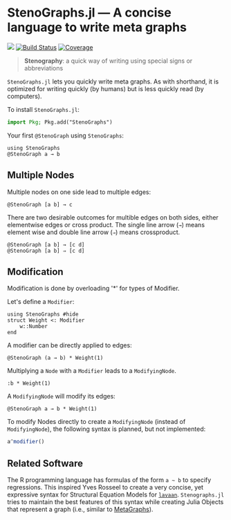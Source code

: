 # StenoGraphs.jl ― A concise language to write meta graphs

[![](https://img.shields.io/badge/docs-dev-blue.svg)](https://aaronpeikert.github.io/StenoGraphs.jl/dev)
[![Build Status](https://github.com/aaronpeikert/Semi.jl/actions/workflows/CI.yml/badge.svg?branch=main)](https://github.com/aaronpeikert/Semi.jl/actions/workflows/CI.yml?query=branch%3Amain)
[![Coverage](https://codecov.io/gh/aaronpeikert/Semi.jl/branch/main/graph/badge.svg)](https://codecov.io/gh/aaronpeikert/Semi.jl)

> **Stenography**: a quick way of writing using special signs or abbreviations

`StenoGraphs.jl` lets you quickly write meta graphs.
As with shorthand, it is optimized for writing quickly (by humans) but is less quickly read (by computers).

To install `StenoGraphs.jl`:

```julia
import Pkg; Pkg.add("StenoGraphs")
```

Your first `@StenoGraph` using `StenoGraphs`:

```@example 1
using StenoGraphs
@StenoGraph a → b
```

## Multiple Nodes

Multiple nodes on one side lead to multiple edges:

```@example 1
@StenoGraph [a b] → c
```

There are two desirable outcomes for multible edges on both sides, either elementwise edges or cross product.
The single line arrow (`→`) means element wise and double line arrow (`⇒`) means crossproduct.

```@example 1
@StenoGraph [a b] → [c d]
@StenoGraph [a b] ⇒ [c d]
```

## Modification


Modification is done by overloading '*' for types of Modifier.

Let's define a `Modifier`:

```@example mod
using StenoGraphs #hide
struct Weight <: Modifier
    w::Number
end
```

A modifier can be directly applied to edges:

```@example mod
@StenoGraph (a → b) * Weight(1)
```

Multiplying a `Node` with a `Modifier` leads to a `ModifyingNode`.

```@example mod
:b * Weight(1)
```

A `ModifyingNode` will modify its edges:

```@example mod
@StenoGraph a → b * Weight(1)
```

To modify Nodes directly to create a `ModifyingNode` (instead of `ModifyingNode`), the following syntax is planned, but not implemented:

```julia
a^modifier()
```

## Related Software

The R programming language has formulas of the form `a ~ b` to specify regressions.
This inspired Yves Rosseel to create a very concise, yet expressive syntax for Structural Equation Models for [`lavaan`](https://lavaan.ugent.be/tutorial/syntax1.html).
`Stenographs.jl` tries to maintain the best features of this syntax while creating Julia Objects that represent a graph (i.e., similar to [MetaGraphs](https://github.com/JuliaGraphs/MetaGraphs.jl)).

